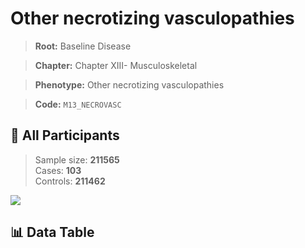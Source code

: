 # Other necrotizing vasculopathies

> **Root:** Baseline Disease  

> **Chapter:** Chapter XIII- Musculoskeletal  

> **Phenotype:** Other necrotizing vasculopathies  

> **Code:** `M13_NECROVASC`

## 🧪 All Participants  
> Sample size: **211565**  
> Cases: **103**  
> Controls: **211462**
<img src="/Sensitive/Figures/ALL/Baseline/M13_NECROVASC.png"/>

## 📊 Data Table
<CsvTableMRF src="/Sensitive/Data/ALL/Baseline/LG_M13_NECROVASC.csv"/>

